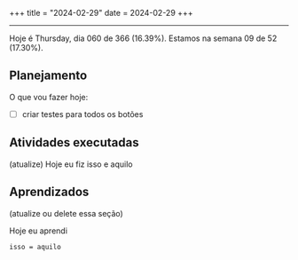 +++
title = "2024-02-29"
date = 2024-02-29
+++

---

Hoje é Thursday, dia 060 de 366 (16.39%). Estamos na semana 09 de 52 (17.30%).

## Planejamento

O que vou fazer hoje:

- [ ] criar testes para todos os botões

## Atividades executadas

(atualize) Hoje eu fiz isso e aquilo

## Aprendizados

(atualize ou delete essa seção)

Hoje eu aprendi
```
isso = aquilo
```
